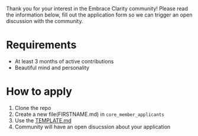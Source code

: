 Thank you for your interest in the Embrace Clarity community! Please read the information below, fill out the application form so we can trigger an open discussion with the community.

# Requirements
- At least 3 months of active contributions
- Beautiful mind and personality

# How to apply
1. Clone the repo
2. Create a new file(FIRSTNAME.md) in `core_member_applicants` 
3. Use the [TEMPLATE.md](https://github.com/Embrace-clarity/organisation/blob/master/core_member_applicants/TEMPLATE.md)
4. Community will have an open disucssion about your application
